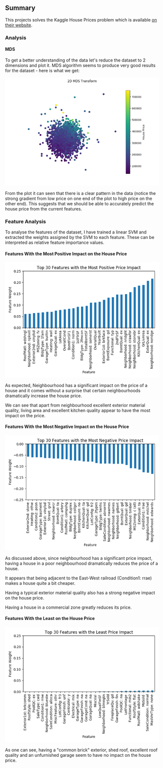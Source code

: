 ## Summary

This projects solves the Kaggle House Prices problem
which is available [on their website](https://www.kaggle.com/c/house-prices-advanced-regression-techniques).

### Analysis

#### MDS
To get a better understanding of the data let's reduce the dataset to
2 dimensions and plot it. MDS algorithm seems to produce very good results for
the dataset - here is what we get:

![MDS](MDS.png)

From the plot it can seen that there is a clear pattern in the data
(notice the strong gradient from low price on one end of the plot to
high price on the other end). This suggests that we should be able to
accurately predict the house price from the current features.

### Feature Analysis
To analyse the features of the dataset, I have trained a linear SVM and
extracted the weights assigned by the SVM to each feature. These can
be interpreted as relative feature importance values.

#### Features With the Most Positive Impact on the House Price

![Positive Impact Features](important_positive_features.png)

As expected, Neighbourhood has a significant impact on the price of a
house and it comes without a surprise that certain neighbourhoods
dramatically increase the house price.

We can see that apart from neighbourhood excellent exterior material quality,
living area and excellent kitchen quality appear to have the most impact on the price.

#### Features With the Most Negative Impact on the House Price

![Positive Impact Features](important_negative_features.png)

As discussed above, since neighbourhood has a significant price impact,
having a house in a poor neighbourhood dramatically reduces the price
of a house.

It appears that being adjacent to the East-West railroad (Condition1: rrae)
makes a house quite a bit cheaper.

Having a typical exterior material quality also has a strong negative
impact on the house price.

Having a house in a commercial zone greatly reduces its price.

#### Features With the Least on the House Price

![Least Impactful Features](least_important_features.png)

As one can see, having a "common brick" exterior, shed roof, excellent
roof quality and an unfurnished garage seem to have no impact on the house
price.
